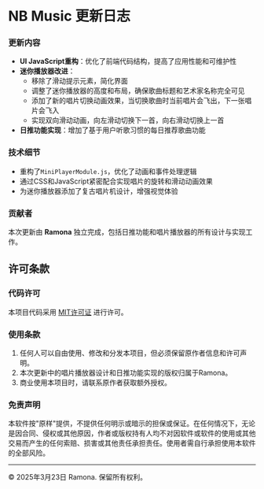 # NB Music 更新日志



### 更新内容
- **UI JavaScript重构**：优化了前端代码结构，提高了应用性能和可维护性
- **迷你播放器改进**：
  - 移除了滑动提示元素，简化界面
  - 调整了迷你播放器的高度和布局，确保歌曲标题和艺术家名称完全可见
  - 添加了新的唱片切换动画效果，当切换歌曲时当前唱片会飞出，下一张唱片会飞入
  - 实现双向滑动动画，向左滑动切换下一首，向右滑动切换上一首
- **日推功能实现**：增加了基于用户听歌习惯的每日推荐歌曲功能

### 技术细节
- 重构了`MiniPlayerModule.js`，优化了动画和事件处理逻辑
- 通过CSS和JavaScript紧密配合实现唱片的旋转和滑动动画效果
- 为迷你播放器添加了复古唱片机设计，增强视觉体验

### 贡献者
本次更新由 **Ramona** 独立完成，包括日推功能和唱片播放器的所有设计与实现工作。

## 许可条款

### 代码许可
本项目代码采用 [MIT许可证](https://opensource.org/licenses/MIT) 进行许可。

### 使用条款
1. 任何人可以自由使用、修改和分发本项目，但必须保留原作者信息和许可声明。
2. 本次更新中的唱片播放器设计和日推功能实现的版权归属于Ramona。
3. 商业使用本项目时，请联系原作者获取额外授权。

### 免责声明
本软件按"原样"提供，不提供任何明示或暗示的担保或保证。在任何情况下，无论是因合同、侵权或其他原因，作者或版权持有人均不对因软件或软件的使用或其他交易而产生的任何索赔、损害或其他责任承担责任。使用者需自行承担使用本软件的全部风险。

---

© 2025年3月23日 Ramona. 保留所有权利。 